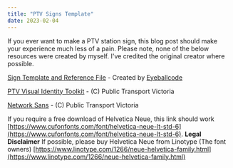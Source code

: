```yaml
---
title: "PTV Signs Template"
date: 2023-02-04
---
```

If you ever want to make a PTV station sign, this blog post should make your experience much less of a pain. Please note, none of the below resources were created by myself. I've credited the original creator where possible.

[Sign Template and Reference File](https://drive.proton.me/urls/YTTCRBRGC0#pBhtAjgST0cZ) - Created by [Eyeballcode](https://github.com/eyeballcode)

[PTV Visual Identity Toolkit](https://drive.proton.me/urls/KNAVAK6HF8#Zt7W7jNIwgTr) - (C) Public Transport Victoria

[Network Sans](https://drive.proton.me/urls/387VS0TARG#OvRpJJrD4O5J) - (C) Public Transport Victoria

If you require a free download of Helvetica Neue, this link should work [https://www.cufonfonts.com/font/helvetica-neue-lt-std-6](https://www.cufonfonts.com/font/helvetica-neue-lt-std-6). **Legal Disclaimer** If possible, please buy Helvetica Neue from Linotype (The font owners) [https://www.linotype.com/1266/neue-helvetica-family.html](https://www.linotype.com/1266/neue-helvetica-family.html)